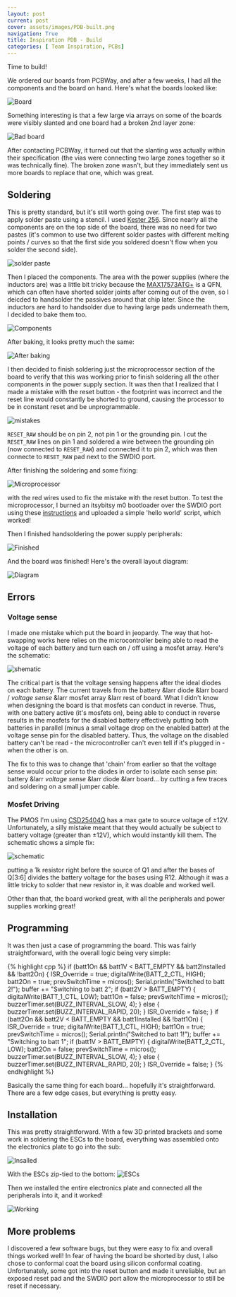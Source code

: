 ```yaml
---
layout: post
current: post
cover: assets/images/PDB-built.png
navigation: True
title: Inspiration PDB - Build
categories: [ Team Inspiration, PCBs]
---
```


Time to build!

We ordered our boards from PCBWay, and after a few weeks, I had all the components and the board on hand. Here's what the boards looked like:

![Board](https://media.discordapp.net/attachments/937171243776483358/1119365990258589900/CD6BEBA2-E695-458F-ADB1-FD83CDA5D5E0_1_105_c.jpeg?width=854&height=1138)

Something interesting is that a few large via arrays on some of the boards were visibly slanted and one board had a broken 2nd layer zone:

![Bad board](https://media.discordapp.net/attachments/937171243776483358/1119366894013665290/0E648070-3CF1-4A20-8A71-911C31D31773_1_105_c.jpeg?width=854&height=1138)

After contacting PCBWay, it turned out that the slanting was actually within their specification (the vias were connecting two large zones together so it was technically fine). The broken zone wasn't, but they immediately sent us more boards to replace that one, which was great. 


## Soldering

This is pretty standard, but it's still worth going over. The first step was to apply solder paste using a stencil. I used [Kester 256](https://www.amazon.com/Kester-EP256-Solder-Syringe-Dispenser/dp/B006UTCYM2/ref=asc_df_B006UTCYM2/?tag=hyprod-20&linkCode=df0&hvadid=312136741888&hvpos=&hvnetw=g&hvrand=4129991722207853226&hvpone=&hvptwo=&hvqmt=&hvdev=c&hvdvcmdl=&hvlocint=&hvlocphy=1013962&hvtargid=pla-568632166733&psc=1). Since nearly all the components are on the top side of the board, there was no need for two pastes (it's common to use two different solder pastes with different melting points / curves so that the first side you soldered doesn't flow when you solder the second side). 

![solder paste](https://media.discordapp.net/attachments/937171243776483358/1119368167307890738/Screenshot_2023-06-16_at_1.49.16_PM.png?width=1410&height=1072)

Then I placed the components. The area with the power supplies (where the inductors are) was a little bit tricky because the [MAX17573ATG+](https://www.analog.com/media/en/technical-documentation/data-sheets/max17573.pdf) is a QFN, which can often have shorted solder joints after coming out of the oven, so I deicded to handsolder the passives around that chip later. Since the inductors are hard to handsolder due to having large pads underneath them, I decided to bake them too. 

![Components](https://media.discordapp.net/attachments/937171243776483358/1119368953672781844/Screenshot_2023-06-16_at_1.52.26_PM.png?width=1410&height=1072)

After baking, it looks pretty much the same: 

![After baking](https://media.discordapp.net/attachments/937171243776483358/1119369486013833236/Screenshot_2023-06-16_at_1.54.35_PM.png?width=1410&height=1068)

I then decided to finish soldering just the microprocessor section of the board to verify that this was working prior to finish soldering all the other components in the power supply section. It was then that I realized that I made a mistake with the reset button - the footprint was incorrect and the reset line would constantly be shorted to ground, causing the processor to be in constant reset and be unprogrammable.

![mistakes](https://media.discordapp.net/attachments/937171243776483358/1119372518969589894/Screenshot_2023-06-16_at_2.06.37_PM.png?width=842&height=1136)

`RESET_RAW` should be on pin 2, not pin 1 or the grounding pin. I cut the `RESET_RAW` lines on pin 1 and soldered a wire between the grounding pin (now connected to `RESET_RAW`) and connected it to pin 2, which was then connecte to `RESET_RAW` pad next to the SWDIO port. 

After finishing the soldering and some fixing:

![Microprocessor](https://media.discordapp.net/attachments/937171243776483358/1119373689574662204/Screenshot_2023-06-16_at_2.10.41_PM.png?width=1410&height=1036)

with the red wires used to fix the mistake with the reset button. To test the microprocessor, I burned an itsybitsy m0 bootloader over the SWDIO port using these [instructions](https://seanboe.me/blog/using-openocd) and uploaded a simple 'hello world' script, which worked!

Then I finished handsoldering the power supply peripherals:

![Finished](https://media.discordapp.net/attachments/937171243776483358/1119373916276805776/Screenshot_2023-06-16_at_2.12.09_PM.png?width=1410&height=946)

And the board was finished! Here's the overall layout diagram:

![Diagram](https://media.discordapp.net/attachments/937171243776483358/1119364951853776978/C7B2E144-4E9C-44EC-9521-C79655BBCEC5_1_105_c.jpeg?width=1410&height=1100)

## Errors

### Voltage sense
I made one mistake which put the board in jeopardy. The way that hot-swapping works here relies on the microcontroller being able to read the voltage of each battery and turn each on / off using a mosfet array. Here's the schematic: 

![shematic](https://media.discordapp.net/attachments/937171243776483358/1119376214306594947/Screenshot_2023-06-16_at_2.21.20_PM.png?width=1410&height=480)

The critical part is that the voltage sensing happens after the ideal diodes on each battery. The current travels from the battery &larr diode &larr board / _voltage sense_ &larr mosfet array &larr rest of board. What I didn't know when designing the board is that mosfets can conduct in reverse. Thus, with one battery active (it's mosfets on), being able to conduct in reverse results in the mosfets for the disabled battery effectively putting both batteries in parallel (minus a small voltage drop on the enabled batter) at the voltage sense pin for the disabled battery. Thus, the voltage on the disabled battery can't be read - the microcontroller can't even tell if it's plugged in - when the other is on.

The fix to this was to change that 'chain' from earlier so that the voltage sense would occur prior to the diodes in order to isolate each sense pin: battery &larr _voltage sense_ &larr diode &larr board... by cutting a few traces and soldering on a small jumper cable. 


### Mosfet Driving

The PMOS I'm using [CSD25404Q](https://www.ti.com/lit/ds/symlink/csd25404q3.pdf?HQS=dis-dk-null-digikeymode-dsf-pf-null-wwe&ts=1686779239837&ref_url=https%253A%252F%252Fwww.ti.com%252Fgeneral%252Fdocs%252Fsuppproductinfo.tsp%253FdistId%253D10%2526gotoUrl%253Dhttps%253A%252F%252Fwww.ti.com%252Flit%252Fgpn%252Fcsd25404q3) has a max gate to source voltage of &plusmn;12V. Unfortunately, a silly mistake meant that they would actually be subject to battery voltage (greater than &plusmn;12V), which would instantly kill them. The schematic shows a simple fix: 

![schematic](https://media.discordapp.net/attachments/937171243776483358/1119378380966604891/Screenshot_2023-06-16_at_2.29.56_PM.png?width=1410&height=1042)

putting a 1k resistor right before the source of Q1 and after the bases of Q[3:6] divides the battery voltage for the bases using R12. Although it was a little tricky to solder that new resistor in, it was doable and worked well. 


Other than that, the board worked great, with all the peripherals and power supplies working great!

## Programming

It was then just a case of programming the board. This was fairly straightforward, with the overall logic being very simple:


{% highlight cpp %}
if (batt1On && batt1V < BATT_EMPTY && batt2Installed && !batt2On) {
  ISR_Override = true;
  digitalWrite(BATT_2_CTL, HIGH);
  batt2On = true;
  prevSwitchTime = micros();
  Serial.println("Switched to batt 2!");
  buffer += "Switching to batt 2";
  if (batt2V > BATT_EMPTY) {
    digitalWrite(BATT_1_CTL, LOW);
    batt1On = false;
    prevSwitchTime = micros();
    buzzerTimer.set(BUZZ_INTERVAL_SLOW, 4);
  }
  else {
    buzzerTimer.set(BUZZ_INTERVAL_RAPID, 20);
  }
  ISR_Override = false;
}
if (batt2On && batt2V < BATT_EMPTY && batt1Installed && !batt1On) {
  ISR_Override = true;
  digitalWrite(BATT_1_CTL, HIGH);
  batt1On = true;
  prevSwitchTime = micros();
  Serial.println("Switched to batt 1!");
  buffer += "Switching to batt 1";
  if (batt1V > BATT_EMPTY) {
    digitalWrite(BATT_2_CTL, LOW);
    batt2On = false;
    prevSwitchTime = micros();
    buzzerTimer.set(BUZZ_INTERVAL_SLOW, 4);
  }
  else {
    buzzerTimer.set(BUZZ_INTERVAL_RAPID, 20);
  }
  ISR_Override = false;
}
{% endhighlight %}

Basically the same thing for each board... hopefully it's straightforward. There are a few edge cases, but everything is pretty easy. 

## Installation

This was pretty straightforward. With a few 3D printed brackets and some work in soldering the ESCs to the board, everything was assembled onto the electronics plate to go into the sub:

![Insalled](https://media.discordapp.net/attachments/937171243776483358/1119430922287194122/1186FFFC-59BF-420F-8A48-F38310E92262_1_105_c.jpeg?width=854&height=1138)

With the ESCs zip-tied to the bottom:
![ESCs](https://media.discordapp.net/attachments/937171243776483358/1119430952347770972/E9B8D03C-2C8A-475E-8846-65914CAEF72C_1_105_c.jpeg?width=1410&height=1058)

Then we installed the entire electronics plate and connected all the peripherals into it, and it worked!

![Working](https://media.discordapp.net/attachments/937171243776483358/1119430893791096892/E677379A-43F0-4355-957D-56E7668D720C_1_105_c.jpeg?width=854&height=1138)

## More problems

I discovered a few software bugs, but they were easy to fix and overall things worked well! In fear of having the board be shorted by dust, I also chose to conformal coat the board using silicon conformal coating. Unfortunately, some got into the reset button and made it unreliable, but an exposed reset pad and the SWDIO port allow the microprocessor to still be reset if necessary. 
